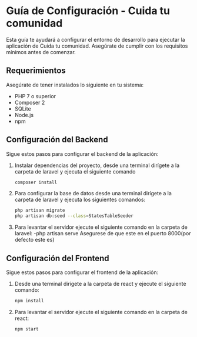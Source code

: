# Guía de Configuración - Cuida tu comunidad

Esta guía te ayudará a configurar el entorno de desarrollo para ejecutar la aplicación de Cuida tu comunidad. Asegúrate de cumplir con los requisitos mínimos antes de comenzar.

## Requerimientos

Asegúrate de tener instalados lo siguiente en tu sistema:

- PHP 7 o superior
- Composer 2
- SQLite
- Node.js
- npm

## Configuración del Backend

Sigue estos pasos para configurar el backend de la aplicación:
1. Instalar dependencias del proyecto, desde una terminal dirígete a la carpeta de laravel y ejecuta el siguiente comando
    ```bash
    composer install
2. Para configurar la base de datos desde una terminal dirígete a la carpeta de laravel y ejecuta los siguientes comandos:
    ```bash
    php artisan migrate
    php artisan db:seed --class=StatesTableSeeder
3. Para levantar el servidor ejecute el siguiente comando en la carpeta de laravel:
    -php artisan serve
Asegurese de que este en el puerto 8000(por defecto este es)

## Configuración del Frontend

Sigue estos pasos para configurar el frontend de la aplicación:

1. Desde una terminal dirígete a la carpeta de react y ejecute el siguiente comando:
    ```bash
    npm install
2. Para levantar el servidor ejecute el siguiente comando en la carpeta de react:
    ```bash
    npm start
